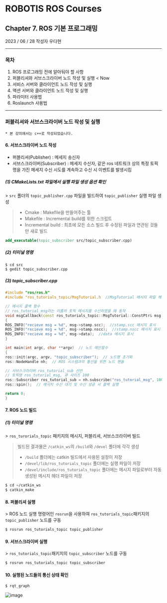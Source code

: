 # ROBOTIS ROS Courses
## Chapter 7. ROS 기본 프로그래밍
2023 / 06 / 28  작성자 우다현


---
### 목차
1. ROS 프로그래밍 전에 알아둬야 할 사항
2. 퍼블리셔와 서브스크라이버 노드 작성 및 실행  < Now
3. 서비스 서버와 클라이언트 노드 작성 및 실행
4. 액션 서버와 클라이언트 노드 작성 및 실행
5. 파라미터 사용법
6. Roslaunch 사용법
---

### 퍼블리셔와 서브스크라이버 노드 작성 및 실행
```* 본 강의에서는 c++로 작성되었습니다.```

#### 6. 서브스크라이버 노드 작성  
- 퍼블리셔(Publisher) : 메세지 송신자
- 서브스크라이버(Subscriber) : 메세지 수신자, 같은 ros 네트워크 상의 특정 토픽명을 가진 메세지 수신 시도를 계속하고 수신 시 이벤트를 발생시킴

##### (1) CMakeLists.txt 파일에서 실행 파일 생성 옵션 확인  
\> `src` 폴더의 `topic_publisher.cpp` 파일을 빌드하여 `topic_publisher` 실행 파일 생성 
> - Cmake : Makefile을 만들어주는 툴
> - Makefile : Incremental build를 위한 스크립트
> - Incremental build : 최초에 모든 소스 빌드 후 수정된 파일과 연관된 것들만 새로 빌드

```cmake
add_executable(topic_subscriber src/topic_subscriber.cpp)
```

##### (2) 터미널 명령
```bash
$ cd src
$ gedit topic_subscriber.cpp
```

##### (3) topic_subscriber.cpp
```cpp
#include "ros/ros.h"
#include "ros_tutorials_topic/MsgTutorial.h  //MsgTutorial 메시지 파일 헤더

// 메시지 콜백 함수
// ros_tutorial_msg라는 이름의 토픽 메시지를 수신하였을 때 동작
void msgCallback(const ros_tutorials_topic::MsgTutorial::ConstPtr& msg)
{
ROS_INFO("recieve msg = %d", msg->stamp.scc);  //stamp.scc 메시지 표시
ROS_INFO("recieve msg = %d", msg->stamp.nscc);  //stamp.nscc 메시지 표시
ROS_INFO("recieve msg = %d", msg->data);  //data 메시지 표시
}

int main(int argc, char **argv)  // 노드 메인함수
{
ros::init(argc, argv, "topic_subscriber");  // 노드명 초기화
ros::NodeHandle nh;  // ROS 시스템과의 통신을 위한 노드 핸들

// 서브스크라이버 ros_tutorial_sub 선언
// 토픽명 ros_tutorial_msg, 큐 사이즈 100
ros::Subscriber ros_tutorial_sub = nh.subscribe("ros_tutorial_msg", 100, msgCallback);
ros::spin();  // 메시지 수신 대기 및 수신 성공 시 콜백 실행

return 0;
}
```
#### 7. ROS 노드 빌드

##### (1) 터미널 명령
\> `ros_turorials_topic` 패키지의 메시지, 퍼블리셔, 서브스크라이버 빌드
> 빌드된 결과물은 `/catkin_ws`의 `/build`와 `/devel` 폴더에 각각 생성
> - `/build` 폴더에는 catkin 빌드에서 사용된 설정이 저장
> - `/devel/lib/ros_tutorials_topic` 폴더에는 실행 파일이 저장
> - `/devel/include/ros_tutorials_topic` 폴더에는 메시지 파일로부터 자동 생성된 메시지 헤더 파일이 저장
```bash
$ cd ~/catkin_ws
$ catkin_make
```

#### 8. 퍼블리셔 실행
\> ROS 노드 실행 명령어인 `rosrun`을 사용하여 `ros_tutorials_topic`패키지의 `topic_publisher` 노드를 구동
```bash
$ rosrun ros_tutorials_topic topic_publisher
```

#### 9. 서브스크라이버 실행
\> `ros_tutorials_topic`패키지의 `topic_subscriber` 노드를 구동
```bash
$ rosrun ros_tutorials_topic topic_subscriber
```

#### 10. 실행된 노드들의 통신 상태 확인
```bash
$ rqt_graph
```
![image](https://github.com/riseacademy/ROS-Study/assets/51956616/a4ca1181-7641-41bf-a597-f32dd5d375d9)

